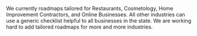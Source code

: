 We currently roadmaps tailored for Restaurants, Cosmetology, Home Improvement Contractors, and Online Businesses. All other industries can use a generic checklist helpful to all businesses in the state. We are working hard to add tailored roadmaps for more and more industries.

